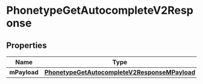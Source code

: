 
# PhonetypeGetAutocompleteV2Response

## Properties
| Name | Type | Description | Notes |
| ------------ | ------------- | ------------- | ------------- |
| **mPayload** | [**PhonetypeGetAutocompleteV2ResponseMPayload**](PhonetypeGetAutocompleteV2ResponseMPayload.md) |  |  |



